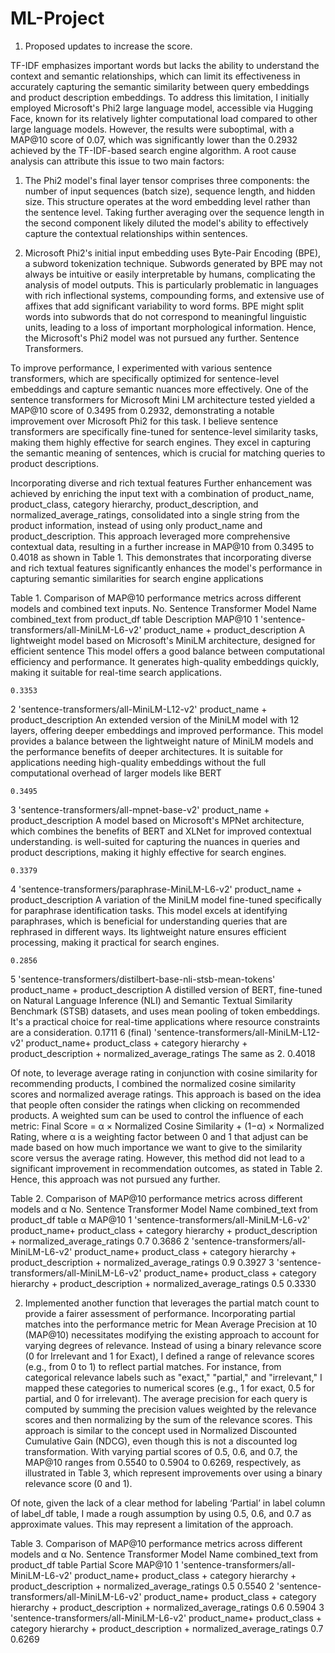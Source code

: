 # ML-Project

1.	Proposed updates to increase the score.
   
TF-IDF emphasizes important words but lacks the ability to understand the context and semantic relationships, which can limit its effectiveness in accurately capturing the semantic similarity between query embeddings and product description embeddings. To address this limitation, I initially employed Microsoft's Phi2 large language model, accessible via Hugging Face, known for its relatively lighter computational load compared to other large language models.
However, the results were suboptimal, with a MAP@10 score of 0.07, which was significantly lower than the 0.2932 achieved by the TF-IDF-based search engine algorithm. A root cause analysis can attribute this issue to two main factors:

1)	The Phi2 model's final layer tensor comprises three components: the number of input sequences (batch size), sequence length, and hidden size. This structure operates at the word embedding level rather than the sentence level. Taking further averaging over the sequence length in the second component likely diluted the model's ability to effectively capture the contextual relationships within sentences.
   
3)	Microsoft Phi2's initial input embedding uses Byte-Pair Encoding (BPE), a subword tokenization technique. Subwords generated by BPE may not always be intuitive or easily interpretable by humans, complicating the analysis of model outputs. This is particularly problematic in languages with rich inflectional systems, compounding forms, and extensive use of affixes that add significant variability to word forms. BPE might split words into subwords that do not correspond to meaningful linguistic units, leading to a loss of important morphological information.
Hence, the Microsoft's Phi2 model was not pursued any further.
Sentence Transformers.

To improve performance, I experimented with various sentence transformers, which are specifically optimized for sentence-level embeddings and capture semantic nuances more effectively. One of the sentence transformers for Microsoft Mini LM architecture tested yielded a MAP@10 score of 0.3495 from 0.2932, demonstrating a notable improvement over Microsoft Phi2 for this task. I believe sentence transformers are specifically fine-tuned for sentence-level similarity tasks, making them highly effective for search engines. They excel in capturing the semantic meaning of sentences, which is crucial for matching queries to product descriptions.

Incorporating diverse and rich textual features
Further enhancement was achieved by enriching the input text with a combination of product_name, product_class, category hierarchy, product_description, and normalized_average_ratings, consolidated into a single string from the product information, instead of using only product_name and product_description. This approach leveraged more comprehensive contextual data, resulting in a further increase in MAP@10 from 0.3495 to 0.4018 as shown in Table 1. This demonstrates that incorporating diverse and rich textual features significantly enhances the model's performance in capturing semantic similarities for search engine applications

Table 1. Comparison of MAP@10 performance metrics across different models and combined text inputs. 
No.	Sentence Transformer Model Name	combined_text from product_df table	Description	MAP@10
1	'sentence-transformers/all-MiniLM-L6-v2'	product_name + product_description 	A lightweight model based on Microsoft's MiniLM architecture, designed for efficient sentence This model offers a good balance between computational efficiency and performance. It generates high-quality embeddings quickly, making it suitable for real-time search applications.

	0.3353

2	'sentence-transformers/all-MiniLM-L12-v2'	product_name + product_description	An extended version of the MiniLM model with 12 layers, offering deeper embeddings and improved performance. This model provides a balance between the lightweight nature of MiniLM models and the performance benefits of deeper architectures. It is suitable for applications needing high-quality embeddings without the full computational overhead of larger models like BERT

	0.3495
3	'sentence-transformers/all-mpnet-base-v2'	product_name + product_description	A model based on Microsoft's MPNet architecture, which combines the benefits of BERT and XLNet for improved contextual understanding. is well-suited for capturing the nuances in queries and product descriptions, making it highly effective for search engines.

	0.3379

4	'sentence-transformers/paraphrase-MiniLM-L6-v2'	product_name + product_description	A variation of the MiniLM model fine-tuned specifically for paraphrase identification tasks. This model excels at identifying paraphrases, which is beneficial for understanding queries that are rephrased in different ways. Its lightweight nature ensures efficient processing, making it practical for search engines.

	0.2856
5	'sentence-transformers/distilbert-base-nli-stsb-mean-tokens'	product_name + product_description	A distilled version of BERT, fine-tuned on Natural Language Inference (NLI) and Semantic Textual Similarity Benchmark (STSB) datasets, and uses mean pooling of token embeddings. It's a practical choice for real-time applications where resource constraints are a consideration.
	0.1711
6 (final) 	'sentence-transformers/all-MiniLM-L12-v2'	product_name+ product_class + category hierarchy + product_description + normalized_average_ratings	The same as 2.	0.4018

Of note, to leverage average rating in conjunction with cosine similarity for recommending products, I combined the normalized cosine similarity scores and normalized average ratings. This approach is based on the idea that people often consider the ratings when clicking on recommended products. A weighted sum can be used to control the influence of each metric:
Final Score = α × Normalized Cosine Similarity + (1−α) × Normalized Rating, where α is a weighting factor between 0 and 1 that adjust can be made based on how much importance we want to give to the similarity score versus the average rating. However, this method did not lead to a significant improvement in recommendation outcomes, as stated in Table 2.  Hence, this approach was not pursued any further. 

Table 2. Comparison of MAP@10 performance metrics across different models and α
No.	Sentence Transformer Model Name	combined_text from product_df table	α	MAP@10
1	'sentence-transformers/all-MiniLM-L6-v2'	product_name+ product_class + category hierarchy + product_description + normalized_average_ratings	0.7	0.3686
2	'sentence-transformers/all-MiniLM-L6-v2'	product_name+ product_class + category hierarchy + product_description + normalized_average_ratings	0.9	0.3927
3	'sentence-transformers/all-MiniLM-L6-v2'	product_name+ product_class + category hierarchy + product_description + normalized_average_ratings	0.5	0.3330


2.	Implemented another function that leverages the partial match count to provide a fairer assessment of performance.
Incorporating partial matches into the performance metric for Mean Average Precision at 10 (MAP@10) necessitates modifying the existing approach to account for varying degrees of relevance. Instead of using a binary relevance score (0 for Irrelevant and 1 for Exact), I defined a range of relevance scores (e.g., from 0 to 1) to reflect partial matches. For instance, from categorical relevance labels such as "exact," "partial," and "irrelevant," I mapped these categories to numerical scores (e.g., 1 for exact, 0.5 for partial, and 0 for irrelevant). 
The average precision for each query is computed by summing the precision values weighted by the relevance scores and then normalizing by the sum of the relevance scores. This approach is similar to the concept used in Normalized Discounted Cumulative Gain (NDCG), even though this is not a discounted log transformation. With varying partial scores of 0.5, 0.6, and 0.7, the MAP@10 ranges from 0.5540 to 0.5904 to 0.6269, respectively, as illustrated in Table 3, which represent improvements over using a binary relevance score (0 and 1). 

Of note, given the lack of a clear method for labeling ‘Partial’ in label column of label_df table, I made a rough assumption by using 0.5, 0.6, and 0.7 as approximate values. This may represent a limitation of the approach.

Table 3. Comparison of MAP@10 performance metrics across different models and α
No.	Sentence Transformer Model Name	combined_text from product_df table	Partial Score	MAP@10
1	'sentence-transformers/all-MiniLM-L6-v2'	product_name+ product_class + category hierarchy + product_description + normalized_average_ratings	0.5	0.5540
2	'sentence-transformers/all-MiniLM-L6-v2'	product_name+ product_class + category hierarchy + product_description + normalized_average_ratings	0.6	0.5904
3	'sentence-transformers/all-MiniLM-L6-v2'	product_name+ product_class + category hierarchy + product_description + normalized_average_ratings	0.7	0.6269







